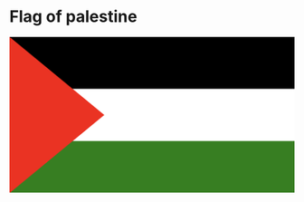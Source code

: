 # Flag of palestine

![Flag of Palestine](https://github.com/omarmhmmd/flagofpalestine/blob/main/public/meta.png?raw=true)
